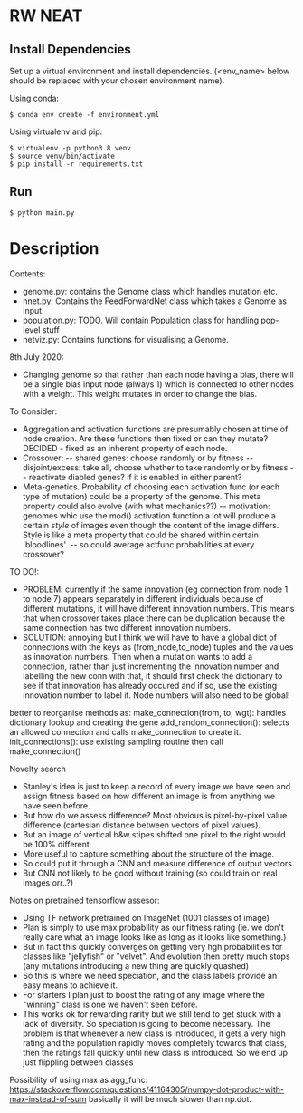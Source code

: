 # RW NEAT

## Install Dependencies
Set up a virtual environment and install dependencies.
(<env_name> below should be replaced with your chosen environment name).

Using conda:
```
$ conda env create -f environment.yml
```
Using virtualenv and pip:

```
$ virtualenv -p python3.8 venv
$ source venv/bin/activate
$ pip install -r requirements.txt
```

## Run
```
$ python main.py
```

# Description
Contents:
- genome.py: contains the Genome class which handles mutation etc.
- nnet.py: Contains the FeedForwardNet class which takes a Genome as input.
- population.py: TODO. Will contain Population class for handling pop-level stuff
- netviz.py: Contains functions for visualising a Genome.


8th July 2020:
- Changing genome so that rather than each node having
a bias, there will be a single bias input node (always 1)
which is connected to other nodes with a weight. This weight
mutates in order to change the bias.

To Consider:
- Aggregation and activation functions are presumably
chosen at time of node creation. Are these functions
then fixed or can they mutate? DECIDED - fixed as an inherent property of each node.
- Crossover:
-- shared genes: choose randomly or by fitness
-- disjoint/excess: take all, choose whether to take randomly or by fitness
-- reactivate diabled genes? if it is enabled in either parent?
- Meta-genetics. Probability of choosing each activation func (or each
type of mutation) could be a property of the genome. This meta 
property could also evolve (with what mechanics??)
-- motivation: genomes whic use the mod() activation function
a lot will produce a certain *style* of images even though the 
content of the image differs. Style is like a meta property that 
could be shared within certain 'bloodlines'.
-- so could average actfunc probabilities at every crossover?


TO DO!:
- PROBLEM: currently if the same innovation (eg connection from node 1 to node 7)
appears separately in different individuals because of different mutations,
it will have different innovation numbers. This means that when crossover
takes place there can be duplication because the same connection has two
different innovation numbers.
- SOLUTION: annoying but I think we will have to have a global dict of
connections with the keys as (from_node,to_node) tuples and the values
as innovation numbers. Then when a mutation wants to add a connection,
rather than just incrementing the innovation number and labelling the new conn
with that, it should first check the dictionary to see if that innovation
has already occured and if so, use the existing innovation number to label it.
Node numbers will also need to be global!

better to reorganise methods as:
make_connection(from, to, wgt): handles dictionary lookup and creating the gene
add_random_connection(): selects an allowed connection and calls make_connection to create it.
init_connections(): use existing sampling routine then call make_connection()

Novelty search
- Stanley's idea is just to keep a record of every image we have seen and 
assign fitness based on how different an image is from anything we have seen
before.
- But how do we assess difference? Most obvious is pixel-by-pixel value difference
(cartesian distance between vectors of pixel values).
- But an image of vertical b&w stipes shifted one pixel to the right would be 100%
different.
- More useful to capture something about the structure of the image.
- So could put it through a CNN and measure difference of output vectors.
- But CNN not likely to be good without training (so could train on real images orr..?)

Notes on pretrained tensorflow assesor:
- Using TF network pretrained on ImageNet (1001 classes of image)
- Plan is simply to use max probability as our fitness rating (ie. 
we don't really care what an image looks like as long as it looks 
like something.)
- But in fact this quickly converges on getting very hgh probabilities
for classes like "jellyfish" or "velvet". And evolution then pretty
much stops (any mutations introducing a new thing are quickly quashed)
- So this is where we need speciation, and the class labels provide an
easy means to achieve it.
- For starters I plan just to boost the rating of any image where the
"winning" class is one we haven't seen before.
- This works ok for rewarding rarity but we still tend to get stuck with 
a lack of diversity. So speciation is going to become necessary. The problem
is that whenever a new class is introduced, it gets a very high rating and the
population rapidly moves completely towards that class, then the ratings fall
quickly until  new class is introduced. So we end up just flippling between classes

Possibility of using max as agg_func:
https://stackoverflow.com/questions/41164305/numpy-dot-product-with-max-instead-of-sum
basically it will be much slower than np.dot.
